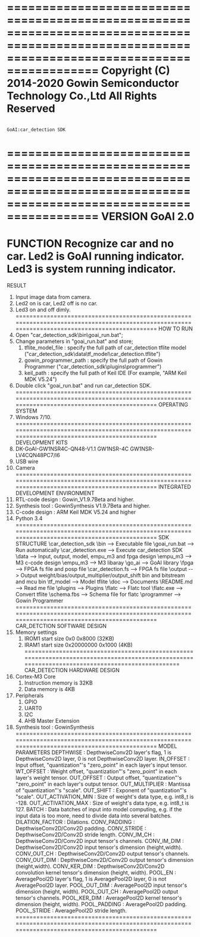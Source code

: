 ===============================================================================================================================================
                                       Copyright (C) 2014-2020 Gowin Semiconductor Technology Co.,Ltd
                                                           All Rights Reserved
===============================================================================================================================================
                                                          GoAI:car_detection SDK
===============================================================================================================================================
VERSION
    GoAI 2.0
===============================================================================================================================================
FUNCTION
    Recognize car and no car.
    Led2 is GoAI running indicator.
    Led3 is system running indicator.
===============================================================================================================================================
RESULT
1. Input image data from camera.
2. Led2 on is car, Led2 off is no car.
3. Led3 on and off dimly.
===============================================================================================================================================
HOW TO RUN
1. Open "car_detection_sdk\bin\goai_run.bat";
2. Change parameters in "goai_run.bat" and store;
    1) tflite_model_file        : specify the full path of car_detection tflite model ("car_detection_sdk\data\tf_model\car_detection.tflite")
    2) gowin_programmer_path    : specify the full path of Gowin Programmer ("car_detection_sdk\plugins\programmer")
    3) keil_path                : specify the full path of Keil IDE (For example, "ARM Keil MDK V5.24")
3. Double click "goai_run.bat" and run car_detection SDK.
===============================================================================================================================================
OPERATING SYSTEM
1. Windows 7/10.
===============================================================================================================================================
DEVELOPMENT KITS
1. DK-GoAI-GW1NSR4C-QN48-V1.1
    GW1NSR-4C
    GW1NSR-LV4CQN48PC7/I6
2. USB wire
3. Camera
===============================================================================================================================================
INTEGRATED DEVELOPMENT ENVIRONMENT
1. RTL-code design : Gowin_V1.9.7Beta and higher.
2. Synthesis tool  : GowinSynthesis V1.9.7Beta and higher.
3. C-code design   : ARM Keil MDK V5.24 and higher
4. Python 3.4
===============================================================================================================================================
SDK STRUCTURE
\car_detection_sdk
    \bin                            --> Executable file
        \goai_run.bat               --> Run automatically
        \car_detection.exe          --> Execute car_detection SDK
    \data                           --> Input, output, model, empu_m3 and fpga design
        \empu_m3                    --> M3 c-code design
            \empu_m3                --> M3 libaray
            \go_ai                  --> GoAI library
        \fpga                       --> FPGA fs file and posp file
            \car_detection.fs       --> FPGA fs file
        \output                     --> Output weight/bias/output_multiplier/output_shift bin and bitstream and mcu bin
        \tf_model                   --> Model tflite
    \doc                            --> Documents
        \README.md                  --> Read me file
    \plugins                        --> Plugins
        \flatc                      --> Flatc tool
            \flatc.exe              --> Convert tflite
            \schema.fbs             --> Schema file for flatc
        \programmer                 --> Gowin Programmer
===============================================================================================================================================
CAR_DETCTION SOFTWARE DESIGN
1. Memory settings
    1) IROM1
        start             size
        0x0               0x8000 (32KB)
    2) IRAM1
        start             size
        0x20000000        0x1000 (4KB)
===============================================================================================================================================
CAR_DETECTION HARDWARE DESIGN
1. Cortex-M3 Core
    1) Instruction memory is 32KB
    2) Data memory is 4KB
2. Peripherals
    1) GPIO
    2) UART0
    3) I2C
    4) AHB Master Extension
3. Synthesis tool : GowinSynthesis
===============================================================================================================================================
MODEL PARAMETERS
    DEPTHWISE             : DepthwiseConv2D layer's flag, 1 is DepthwiseConv2D layer, 0 is not DepthwiseConv2D layer.
    IN_OFFSET             : Input offset, "quantization"'s "zero_point" in each layer's input tensor.
    WT_OFFSET             : Weight offset, "quantization"'s "zero_point" in each layer's weight tensor.
    OUT_OFFSET            : Output offset, "quantization"'s "zero_point" in each layer's output tensor.
    OUT_MULTIPLIER        : Mantissa of "quantization"'s "scale".
    OUT_SHIFT             : Exponent of "quantization"'s "scale".
    OUT_ACTIVATION_MIN    : Size of weight's data type, e.g. int8_t is -128.
    OUT_ACTIVATION_MAX    : Size of weight's data type, e.g. int8_t is 127.
    BATCH                 : Data batches of input into model computing, e.g. if the input data is too more, need to divide data into several batches.
    DILATION_FACTOR       : Dilations.
    CONV_PADDING          : DepthwiseConv2D/Conv2D padding.
    CONV_STRIDE           : DepthwiseConv2D/Conv2D stride length. 
    CONV_IM_CH            : DepthwiseConv2D/Conv2D input tensor's channels. 
    CONV_IM_DIM           : DepthwiseConv2D/Conv2D input tensor's dimension (height,width).
    CONV_OUT_CH           : DepthwiseConv2D/Conv2D output tensor's channels.
    CONV_OUT_DIM          : DepthwiseConv2D/Conv2D output tensor's dimension (height,width).
    CONV_KER_DIM          : DepthwiseConv2D/Conv2D convolution kernel tensor's dimension (height, width).
    POOL_EN               : AveragePool2D layer's flag, 1 is AveragePool2D layer, 0 is not AveragePool2D layer.
    POOL_OUT_DIM          : AveragePool2D input tensor's dimension (height, width).
    POOL_OUT_CH           : AveragePool2D output tensor's channels.
    POOL_KER_DIM          : AveragePool2D kernel tensor's dimension (height, width).
    POOL_PADDING          : AveragePool2D padding.
    POOL_STRIDE           : AveragePool2D stride length.
===============================================================================================================================================